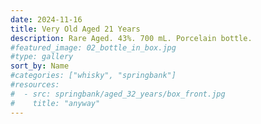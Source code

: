 ```yaml
---
date: 2024-11-16
title: Very Old Aged 21 Years
description: Rare Aged. 43%. 700 mL. Porcelain bottle.
#featured_image: 02_bottle_in_box.jpg
#type: gallery
sort_by: Name
#categories: ["whisky", "springbank"]
#resources:
#  - src: springbank/aged_32_years/box_front.jpg
#    title: "anyway"
---
```

